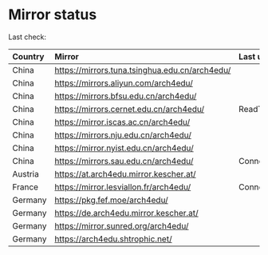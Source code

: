 <script src="./time.js"></script>
# Mirror status
Last check: <script type="text/javascript">localize(1748906688.673487);</script>

|Country|Mirror|Last update|
|:------|:-----|:----------|
|China|https://mirrors.tuna.tsinghua.edu.cn/arch4edu/|<script type="text/javascript">localize(1748847087);</script>|
|China|https://mirrors.aliyun.com/arch4edu/|<script type="text/javascript">localize(1748760430);</script>|
|China|https://mirrors.bfsu.edu.cn/arch4edu/|<script type="text/javascript">localize(1748847087);</script>|
|China|https://mirrors.cernet.edu.cn/arch4edu/|ReadTimeout|
|China|https://mirror.iscas.ac.cn/arch4edu/|<script type="text/javascript">localize(1748890027);</script>|
|China|https://mirrors.nju.edu.cn/arch4edu/|<script type="text/javascript">localize(1748847087);</script>|
|China|https://mirror.nyist.edu.cn/arch4edu/|<script type="text/javascript">localize(1748847087);</script>|
|China|https://mirrors.sau.edu.cn/arch4edu/|ConnectionError|
|Austria|https://at.arch4edu.mirror.kescher.at/|<script type="text/javascript">localize(1748847087);</script>|
|France|https://mirror.lesviallon.fr/arch4edu/|ConnectTimeout|
|Germany|https://pkg.fef.moe/arch4edu/|<script type="text/javascript">localize(1748847087);</script>|
|Germany|https://de.arch4edu.mirror.kescher.at/|<script type="text/javascript">localize(1748847087);</script>|
|Germany|https://mirror.sunred.org/arch4edu/|<script type="text/javascript">localize(1748847087);</script>|
|Germany|https://arch4edu.shtrophic.net/|<script type="text/javascript">localize(1748847087);</script>|

<script src="./tablefilter/tablefilter.js"></script>
<script src="./table.js"></script>